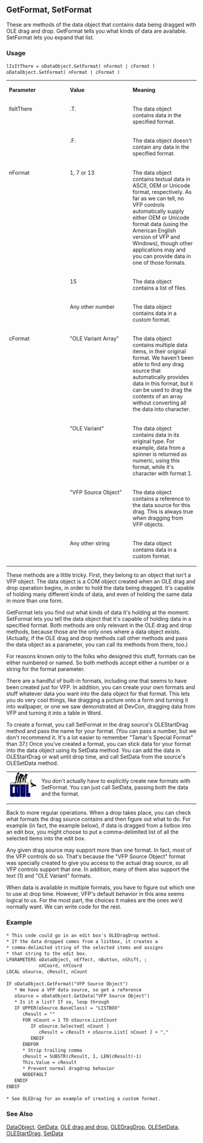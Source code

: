 ## GetFormat, SetFormat

These are methods of the data object that contains data being dragged with OLE drag and drop. GetFormat tells you what kinds of data are available. SetFormat lets you expand that list.

### Usage

```foxpro
lIsItThere = oDataObject.GetFormat( nFormat | cFormat )
oDataObject.SetFormat( nFormat | cFormat )
```
<table>
<tr>
  <td width="32%" valign="top">
  <p><b>Parameter</b></p>
  </td>
  <td width="23%" valign="top">
  <p><b>Value</b></p>
  </td>
  <td width="45%" valign="top">
  <p><b>Meaning</b></p>
  </td>
 </tr>
<tr>
  <td width="32%" rowspan="2" valign="top">
  <p>lIsItThere</p>
  &nbsp;</td>
  <td width="23%" valign="top">
  <p>.T.</p>
  </td>
  <td width="45%" valign="top">
  <p>The data object contains data in the specified format.</p>
  </td>
 </tr>
<tr>
  <td width="33%" valign="top">
  <p>.F.</p>
  </td>
  <td width="67%" valign="top">
  <p>The data object doesn't contain any data in the specified format.</p>
  </td>
 </tr>
<tr>
  <td width="32%" rowspan="3" valign="top">
  <p>nFormat</p>
  </td>
  <td width="23%" valign="top">
  <p>1, 7 or 13</p>
  </td>
  <td width="45%" valign="top">
  <p>The data object contains textual data in ASCII, OEM or Unicode format, respectively. As far as we can tell, no VFP controls automatically supply either OEM or Unicode format data (using the American English version of VFP and Windows), though other applications may and you can provide data in one of those formats.</p>
  </td>
 </tr>
<tr>
  <td width="33%" valign="top">
  <p>15</p>
  </td>
  <td width="67%" valign="top">
  <p>The data object contains a list of files. </p>
  </td>
 </tr>
<tr>
  <td width="33%" valign="top">
  <p>Any other number</p>
  </td>
  <td width="67%" valign="top">
  <p>The data object contains data in a custom format.</p>
  </td>
 </tr>
<tr>
  <td width="32%" rowspan="4" valign="top">
  <p>cFormat</p>
  </td>
  <td width="23%" valign="top">
  <p>&quot;OLE Variant Array&quot;</p>
  </td>
  <td width="45%" valign="top">
  <p>The data object contains multiple data items, in their original format. We haven't been able to find any drag source that automatically provides data in this format, but it can be used to drag the contents of an array without converting all the data into character.</p>
  </td>
 </tr>
<tr>
  <td width="33%" valign="top">
  <p>&quot;OLE Variant&quot;</p>
  </td>
  <td width="67%" valign="top">
  <p>The data object contains data in its original type. For example, data from a spinner is returned as numeric, using this format, while it's character with format 1.</p>
  </td>
 </tr>
<tr>
  <td width="33%" valign="top">
  <p>&quot;VFP Source Object&quot;</p>
  </td>
  <td width="67%" valign="top">
  <p>The data object contains a reference to the data source for this drag. This is always true when dragging from VFP objects.</p>
  </td>
 </tr>
<tr>
  <td width="33%" valign="top">
  <p>Any other string</p>
  </td>
  <td width="67%" valign="top">
  <p>The data object contains data in a custom format.</p>
  </td>
 </tr>
</table>

These methods are a little tricky. First, they belong to an object that isn't a VFP object. The data object is a COM object created when an OLE drag and drop operation begins, in order to hold the data being dragged. It's capable of holding many different kinds of data, and even of holding the same data in more than one form. 

GetFormat lets you find out what kinds of data it's holding at the moment. SetFormat lets you tell the data object that it's capable of holding data in a specified format. Both methods are only relevant in the OLE drag and drop methods, because those are the only ones where a data object exists. (Actually, if the OLE drag and drop methods call other methods and pass the data object as a parameter, you can call its methods from there, too.)

For reasons known only to the folks who designed this stuff, formats can be either numbered or named. So both methods accept either a number or a string for the format parameter. 

There are a handful of built-in formats, including one that seems to have been created just for VFP. In addition, you can create your own formats and stuff whatever data you want into the data object for that format. This lets you do very cool things, like dragging a picture onto a form and turning it into wallpaper, or one we saw demonstrated at DevCon, dragging data from VFP and turning it into a table in Word. 

To create a format, you call SetFormat in the drag source's OLEStartDrag method and pass the name for your format. (You can pass a number, but we don't recommend it. It's a lot easier to remember "Tamar's Special Format" than 37.) Once you've created a format, you can stick data for your format into the data object using its SetData method. You can add the data in OLEStartDrag or wait until drop time, and call SetData from the source's OLESetData method.

<table>
<tr>
  <td width="17%" valign="top">
<img width="114" height="66" src="cool.gif">
  </td>
  <td width="83%">
  <p>You don't actually have to explicitly create new formats with SetFormat. You can just call SetData, passing both the data and the format.</p>
  </td>
 </tr>
</table>

 Back to more regular operations. When a drop takes place, you can check what formats the drag source contains and then figure out what to do. For example (in fact, the example below), if data is dragged from a listbox into an edit box, you might choose to put a comma-delimited list of all the selected items into the edit box.

Any given drag source may support more than one format. In fact, most of the VFP controls do so. That's because the "VFP Source Object" format was specially created to give you access to the actual drag source, so all VFP controls support that one. In addition, many of them also support the text (1) and "OLE Variant" formats. 

When data is available in multiple formats, you have to figure out which one to use at drop time. However, VFP's default behavior in this area seems logical to us. For the most part, the choices it makes are the ones we'd normally want. We can write code for the rest.

### Example

```foxpro
* This code could go in an edit box's OLEDragDrop method.
* If the data dropped comes from a listbox, it creates a
* comma-delimited string of the selected items and assigns
* that string to the edit box.
LPARAMETERS oDataObject, nEffect, nButton, nShift, ;
            nXCoord, nYCoord
LOCAL oSource, cResult, nCount

IF oDataObject.GetFormat("VFP Source Object")
   * We have a VFP data source, so get a reference
   oSource = oDataObject.GetData("VFP Source Object")
   * Is it a list? If so, loop through
   IF UPPER(oSource.BaseClass) = "LISTBOX"
      cResult = ""
      FOR nCount = 1 TO oSource.ListCount
         IF oSource.Selected[ nCount ]
            cResult = cResult + oSource.List[ nCount ] + ","
         ENDIF
      ENDFOR
      * Strip trailing comma
      cResult = SUBSTR(cResult, 1, LEN(cResult)-1)
      This.Value = cResult
      * Prevent normal dragdrop behavior
      NODEFAULT
   ENDIF
ENDIF

* See OLEDrag for an example of creating a custom format.
```
### See Also

[DataObject](s4g770.md), [GetData](s4g776.md), [OLE drag and drop](s4g830.md), [OLEDragDrop](s4g823.md), [OLESetData](s4g829.md), [OLEStartDrag](s4g824.md), [SetData](s4g776.md)